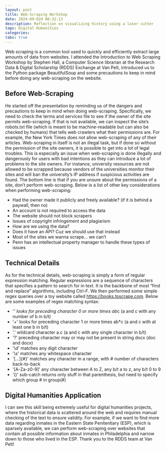 ```yaml
---
layout: post
title: Web-Scraping Workshop
date: 2024-09-024 00:32:13
description: Reflection on visualizing history using a laser cutter
tags: Digital Humanities
categories:
tabs: true
---
```


Web scraping is a common tool used to quickly and efficiently extract large amounts of data from websites. I attended the Introduction to Web Scraping Workshop by Stephen Hall, a Computer Science librarian at the Research Data & Digital Scholarship (RDDS) Exchange at Van Pelt, introduced us to the Python package BeautifulSoup and some precautions to keep in mind before doing any web-scraping on the website.

## Before Web-Scraping

He started off the presentation by reminding us of the dangers and precautions to keep in mind when doing web-scraping. Specifically, we need to check the terms and services file to see if the owner of the site permits web-scraping. If that is not available, we can inspect the site’s robots.txt file (which is meant to be machine-readable but can also be checked by humans) that tells web crawlers what their permissions are. For example, the New York Times does not allow web-scraping of any of their articles. Web-scraping in itself is not an illegal task, but if done so without the permission of the site owners, it is possible to get into a lot of legal troubles. This is especially an issue when web-scraping is done illegally and dangerously for users with bad intentions as they can introduce a lot of problems to the site owners. For instance, university resources are not allowed to be scrapped because vendors of the universities monitor their sites and will ban the university’s IP address if suspicious activities are found. The bottom line is that if you are unsure about the permissions of a site, don’t perform web-scraping. Below is a list of other key considerations when performing web-scraping:

- Had the owner made it publicly and freely available? (if it is behind a paywall, then no)
- An account is not required to access the data
- The website should not block scrapers
- Issues of copyright infringement and plagiarism
- How are we using the data?
- Does it have an API? Cuz we should use that instead
- Most of the sites we wanna scrape… we can’t
- Penn has an intellectual property manager to handle these types of issues

## Technical Details

As for the technical details, web-scraping is simply a form of regular expression matching. Regular expressions are a sequence of characters that specifies a pattern to search for in text. It is the backbone of most “find and replace” algorithms, including Ctrl-F. We then performed some simple regex queries over a toy website called https://books.toscrape.com. Below are some examples of regex matching syntax:

- '*' looks for preceding character 0 or more times
  ab*c (a and c with any number of b in b/t)
- '+' looks for preceding character 1 or more times
  ab\*c (a and c with at least one b in b/t)
- '.' wildcard character
  a.c (a and c with any single character in b/t)
- '?' preceding character may or may not be present in string
  docx (doc and docx)
- '\d' matches any digit character
- '\s' matches any whitespace character
- '[...]{#}' matches any character in a range, with # number of characters back-to-back
- '[A-Za-z0-9]' any character between A to Z, any b/t a to z, any b/t 0 to 9
- '()' sub-catch returns only stuff in that parenthesis, but need to specify which group # in group(#)

## Digital Humanities Application

I can see this skill being extremely useful for digital humanities projects, where the historical data is scattered around the web and requires manual checking of the text to ensure validity. For example, if we want to find more data regarding inmates in the Eastern State Penitentiary (ESP), which is sparsely available, we can perform web-scraping over websites that contain all possible information about inmates in Philadelphia and narrow down to those who lived in the ESP.
Thank you to the RDDS team at Van Pelt!

